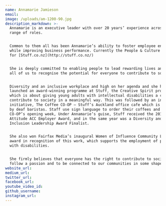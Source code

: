 ```yaml
---
name: Annamarie Jamieson
email:
image: /uploads/am-1200-90.jpg
description_markdown: >-
  Annamarie is an executive leader with over 20 years’ experience across a broad
  range of roles.


  Common to them all has been Annamarie’s ability to foster employee engagement
  while improving business performance. Currently the People & Culture Director
  for [Stuff.co.nz](http://stuff.co.nz/)


  She is deeply committed to enabling people to lead rewarding lives and wants
  all of us to recognise the potential for everyone to contribute to society.


  Diversity and an inclusive workplace and high on her agenda and she has
  launched an award-winning programme at Stuff, the Creative Spirit programme,
  which is about giving young adults with intellectual disabilities a chance to
  contribute to society in a meaningful way. This was followed by an inclusive
  initiative, The Coffee CO-OP – Stuff’s Auckland office cafe which is staffed
  by deaf baristas. Staff use sign language to order their coffees and in
  CO-OP’s opening week, Under Annamarie’s guise, Stuff received the 2017
  Attitude ACC Employer Award, and in the same year was a Diversity and
  Inclusion Leadership Award Finalist.


  She also won Fairfax Media’s inaugural Women of Influence Community Leader
  award in recognition of this work, which supports the employment of people
  with disabilities.


  She firmly believes that everyone has the right to contribute to society, to
  follow a passion and to be connected to our communities in some shape or form.
website_url:
medium_url:
twitter_url:
facebook_url:
youtube_video_id:
github_username:
instagram_url:
---
```

